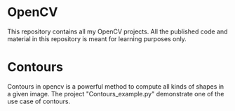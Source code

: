 # OpenCV
This repository contains all my OpenCV projects. All the published code and material in this repository is meant for learning purposes only.

# Contours
Contours in opencv is a powerful method to compute all kinds of shapes in a given image. The project "Contours_example.py" demonstrate one of the use case of contours.
